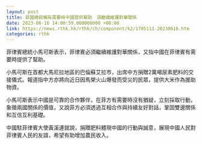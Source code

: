 ```yaml
---
layout: post
title: 菲國總統稱有需要時中國提供幫助　須繼續維護對華關係
date: 2023-06-16 14:00:59.000000000 +08:00
link: https://news.rthk.hk/rthk/ch/component/k2/1705113-20230616.htm
categories: rthk
---
```


菲律賓總統小馬可斯表示，菲律賓必須繼續維護對華關係，又指中國在菲律賓有需要時提供了幫助。

小馬可斯在首都大馬尼拉地區的巴倫蘇艾拉市，出席中方捐贈2萬噸尿素肥料的交接儀式。報道指中方亦將向近日因馬榮火山爆發而受災的民眾，提供大米作為援助物資。

小馬可斯表示中國是可靠的合作夥伴，在菲方有需要時沒有猶疑，立刻採取行動，象徵兩國關係的價值，又說菲方必須透過互相合作與持續友好對話，鞏固雙邊關係和互信互利基礎。

中國駐菲律賓大使黃溪連就說，捐贈肥料體現中國的行動與誠意，展現中國人民對菲律賓人民的友誼，希望有助增加農民收入。

